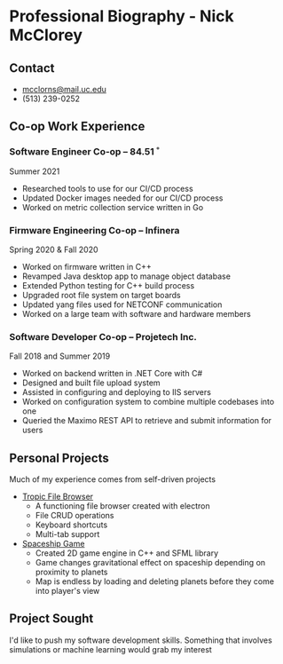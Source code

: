 # Professional Biography - Nick McClorey

## Contact
- mcclorns@mail.uc.edu
- (513) 239-0252

## Co-op Work Experience
### **Software Engineer Co-op – 84.51 ̊**
Summer 2021
- Researched tools to use for our CI/CD process
- Updated Docker images needed for our CI/CD process
- Worked on metric collection service written in Go

### **Firmware Engineering Co-op – Infinera**
Spring 2020 & Fall 2020
- Worked on firmware written in C++
- Revamped Java desktop app to manage object database
- Extended Python testing for C++ build process 
- Upgraded root file system on target boards 
- Updated yang files used for NETCONF communication 
- Worked on a large team with software and hardware members

### **Software Developer Co-op – Projetech Inc.**
Fall 2018 and Summer 2019
-	Worked on backend written in .NET Core with C#
-	Designed and built file upload system
-	Assisted in configuring and deploying to IIS servers
-	Worked on configuration system to combine multiple codebases into one
-	Queried the Maximo REST API to retrieve and submit information for users

## Personal Projects
Much of my experience comes from self-driven projects
- [Tropic File Browser](https://github.com/nickrmcclorey/tropic)
  * A functioning file browser created with electron
  * File CRUD operations
  * Keyboard shortcuts
  * Multi-tab support
- [Spaceship Game](https://github.com/nickrmcclorey/Space-Cruiser)
  * Created 2D game engine in C++ and SFML library
  * Game changes gravitational effect on spaceship depending on proximity to planets
  * Map is endless by loading and deleting planets before they come into player's view

## Project Sought
I'd like to push my software development skills. Something that involves simulations or machine learning would grab my interest
